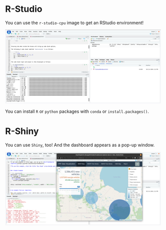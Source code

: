 # R-Studio

You can use the `r-studio-cpu` image to get an RStudio environment!

![RStudio](../images/rstudio_visual.png)

You can install `R` or `python` packages with `conda` or `install.packages()`.

# R-Shiny

You can use `Shiny`, too! And the dashboard appears as a pop-up window.

![RStudio with R-Shiny](../images/rstudio_rshiny_visual.png)
